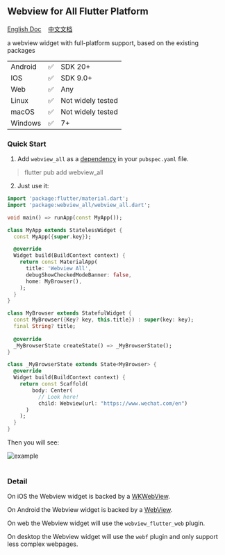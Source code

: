 ## Webview for All Flutter Platform  

[English Doc](https://github.com/moluopro/webview_all/blob/main/README.md) &nbsp;&nbsp;&nbsp;[中文文档](https://github.com/moluopro/webview_all/blob/main/README.ZH.md)  

a webview widget with full-platform support, based on the existing packages  

|          |          |          |
| -------- | -------- | -------- |
| Android  | ✅       |SDK 20+   |
| IOS      | ✅       |SDK 9.0+  |
| Web      | ✅       | Any      |
| Linux    | ✅       |Not widely tested|
| macOS    | ✅       |Not widely tested|
| Windows  | ✅       | 7+      |

### Quick Start  

1. Add `webview_all` as a [dependency](https://pub.dev/packages/webview_all/install) in your `pubspec.yaml` file.  
> flutter pub add webview_all  

2. Just use it:   

```dart
import 'package:flutter/material.dart';
import 'package:webview_all/webview_all.dart';

void main() => runApp(const MyApp());

class MyApp extends StatelessWidget {
  const MyApp({super.key});

  @override
  Widget build(BuildContext context) {
    return const MaterialApp(
      title: 'Webview All',
      debugShowCheckedModeBanner: false,
      home: MyBrowser(),
    );
  }
}

class MyBrowser extends StatefulWidget {
  const MyBrowser({Key? key, this.title}) : super(key: key);
  final String? title;
  
  @override
  _MyBrowserState createState() => _MyBrowserState();
}

class _MyBrowserState extends State<MyBrowser> {
  @override
  Widget build(BuildContext context) {
    return const Scaffold(
        body: Center(
          // Look here!  
          child: Webview(url: "https://www.wechat.com/en")
      )
    );
  }
}
```   

Then you will see:  

![example](https://s1.ax1x.com/2023/07/24/pCOJIN4.png)  
<br>

### Detail  

On iOS the Webview widget is backed by a [WKWebView](https://developer.apple.com/documentation/webkit/wkwebview).  

On Android the Webview widget is backed by a [WebView](https://developer.android.com/reference/android/webkit/WebView).  

On web the Webview widget will use the `webview_flutter_web` plugin.   

On desktop the Webview widget will use the `webf` plugin and only support less complex webpages.  